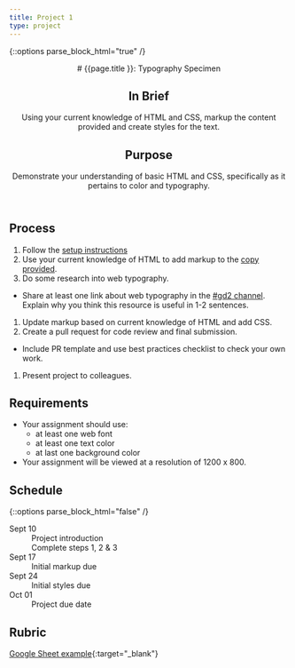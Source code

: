 ```yaml
---
title: Project 1
type: project
---
```


{::options parse_block_html="true" /}

<header>
# {{page.title }}: Typography Specimen

## In Brief
Using your current knowledge of HTML and CSS, markup the content provided and create styles for the text.

## Purpose
Demonstrate your understanding of basic HTML and CSS, specifically as it pertains to color and typography.

</header>

<section>

## Process
1. Follow the [setup instructions]()
1. Use your current knowledge of HTML to add markup to the [copy provided](https://gist.github.com/angeliquejw/0c2727ac5c065350565112216b3f7f0b).
1. Do some research into web typography.
  - Share at least one link about web typography in the [#gd2 channel](https://mica-web.slack.com). Explain why you think this resource is useful in 1-2 sentences.
1. Update markup based on current knowledge of HTML and add CSS.
1. Create a pull request for code review and final submission.
  - Include PR template and use best practices checklist to check your own work.
1. Present project to colleagues.

## Requirements
- Your assignment should use:
  - at least one web font
  - at least one text color
  - at last one background color
- Your assignment will be viewed at a resolution of 1200 x 800.

</section>

<aside>

## Schedule

{::options parse_block_html="false" /}
<dl>
<dt>Sept 10</dt>
<dd>Project introduction</dd>
<dd>Complete steps 1, 2 & 3</dd>
<dt>Sept 17</dt>
<dd>Initial markup due</dd>
<dt>Sept 24</dt>
<dd>Initial styles due</dd>
<dt>Oct 01</dt>
<dd>Project due date</dd>
</dl>

## Rubric
[Google Sheet example](){:target="_blank"}

</aside>
